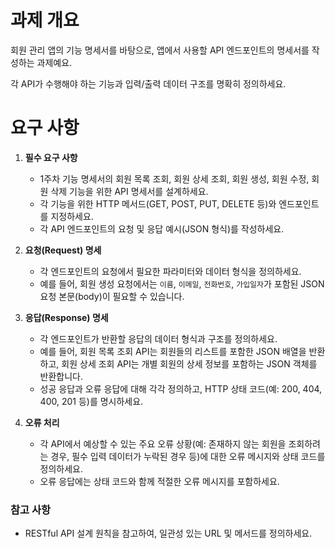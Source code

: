 # 과제 개요

회원 관리 앱의 기능 명세서를 바탕으로, 앱에서 사용할 API 엔드포인트의 명세서를 작성하는 과제예요.

각 API가 수행해야 하는 기능과 입력/출력 데이터 구조를 명확히 정의하세요.

# 요구 사항

1. **필수 요구 사항**

   - 1주차 기능 명세서의 회원 목록 조회, 회원 상세 조회, 회원 생성, 회원 수정, 회원 삭제 기능을 위한 API 명세서를 설계하세요.
   - 각 기능을 위한 HTTP 메서드(GET, POST, PUT, DELETE 등)와 엔드포인트를 지정하세요.
   - 각 API 엔드포인트의 요청 및 응답 예시(JSON 형식)를 작성하세요.

2. **요청(Request) 명세**

   - 각 엔드포인트의 요청에서 필요한 파라미터와 데이터 형식을 정의하세요.
   - 예를 들어, 회원 생성 요청에서는 `이름`, `이메일`, `전화번호`, `가입일자`가 포함된 JSON 요청 본문(body)이 필요할 수 있습니다.

3. **응답(Response) 명세**

   - 각 엔드포인트가 반환할 응답의 데이터 형식과 구조를 정의하세요.
   - 예를 들어, 회원 목록 조회 API는 회원들의 리스트를 포함한 JSON 배열을 반환하고, 회원 상세 조회 API는 개별 회원의 상세 정보를 포함하는 JSON 객체를 반환합니다.
   - 성공 응답과 오류 응답에 대해 각각 정의하고, HTTP 상태 코드(예: 200, 404, 400, 201 등)를 명시하세요.

4. **오류 처리**
   - 각 API에서 예상할 수 있는 주요 오류 상황(예: 존재하지 않는 회원을 조회하려는 경우, 필수 입력 데이터가 누락된 경우 등)에 대한 오류 메시지와 상태 코드를 정의하세요.
   - 오류 응답에는 상태 코드와 함께 적절한 오류 메시지를 포함하세요.

### 참고 사항

- RESTful API 설계 원칙을 참고하여, 일관성 있는 URL 및 메서드를 정의하세요.

